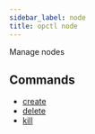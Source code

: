 ```yaml
---
sidebar_label: node
title: opctl node
---
```

Manage nodes

## Commands

- [create](create.md)
- [delete](delete.md)
- [kill](kill.md)
